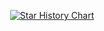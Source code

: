 <p align="center">
  <a href="https://www.star-history.com/#clareLab/lang-tutorial&Date">
   <picture>
     <source media="(prefers-color-scheme: dark)" srcset="https://api.star-history.com/svg?repos=clareLab/lang-tutorial&type=Date&theme=dark" />
     <source media="(prefers-color-scheme: light)" srcset="https://api.star-history.com/svg?repos=clareLab/lang-tutorial&type=Date" />
     <img alt="Star History Chart" src="https://api.star-history.com/svg?repos=clareLab/lang-tutorial&type=Date" />
   </picture>
  </a>
</p>